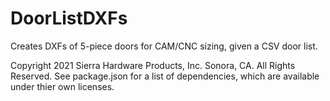 # DoorListDXFs

Creates DXFs of 5-piece doors for CAM/CNC sizing, given a CSV door list.

Copyright 2021 Sierra Hardware Products, Inc. Sonora, CA. All Rights Reserved. See package.json for a list of dependencies, which are available under thier own licenses.
